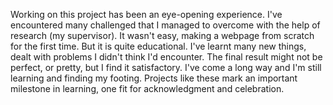 Working on this project has been an eye-opening experience. I've encountered many challenged that I managed to overcome with the help of research (my supervisor).
It wasn't easy, making a webpage from scratch for the first time. But it is quite educational.
I've learnt many new things, dealt with problems I didn't think I'd encounter.
The final result might not be perfect, or pretty, but I find it satisfactory. I've come a long way and I'm still learning and finding my footing.
Projects like these mark an important milestone in learning, one fit for acknowledgment and celebration.